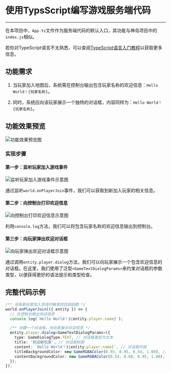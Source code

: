 # 使用TypsScript编写游戏服务端代码

---

在本项目中，`App.ts`文件作为服务端代码的默认入口，其功能与神岛项目中的`index.js`相似。

若你对TypeScript语言不太熟悉，可以查阅[TypeScript语言入门教程](https://typescript.p6p.net/about/experience.html)以获取更多信息。

## 功能需求

1. 当玩家加入地图后，系统需在控制台输出包含玩家名称的欢迎信息：`Hello World！{玩家名称}`。

2. 同时，系统应向该玩家展示一个独特的对话框，内容同样为：`Hello World！{玩家名称}`。

## 功能效果预览

![功能效果预览图](/QQ20241025-105839.png)

### 实现步骤

#### 第一步：监听玩家加入游戏事件

![监听玩家加入游戏事件示意图](/QQ20241101-150107.png)

通过监听`world.onPlayerJoin`事件，我们可以获取到新加入玩家的相关信息。

#### 第二步：向控制台打印欢迎信息

![向控制台打印欢迎信息示意图](/QQ20241101-150138.png)

利用`console.log`方法，我们可以将包含玩家名称的欢迎信息输出到控制台。

#### 第三步：向玩家弹出欢迎对话框

![向玩家弹出欢迎对话框示意图](/QQ20241101-150220.png)

通过调用`entity.player.dialog`方法，我们可以向玩家展示一个包含欢迎信息的对话框。在这里，我们使用了泛型`<GameTextDialogParams>`来约束对话框的参数类型，以便获得更好的语法提示和类型检查。

## 完整代码示例

```typescript
/** 当有新玩家加入游戏时触发的回调函数 */
world.onPlayerJoin(({ entity }) => {
  // 在控制台输出欢迎信息
  console.log(`Hello World！${entity.player.name}`);

  /** 创建一个对话框，向玩家展示欢迎信息 */
  entity.player.dialog<GameTextDialogParams>({
    type: GameDialogType.TEXT, // 对话框类型为文本
    title: '欢迎新玩家', // 对话框标题
    content: `Hello World！${entity.player.name}`, // 对话框内容
    titleBackgroundColor: new GameRGBAColor(0.93, 0.95, 0.54, 1.00), // 标题背景颜色
    contentBackgroundColor: new GameRGBAColor(0.54, 0.68, 0.95, 1.00), // 内容背景颜色
  });
});
```